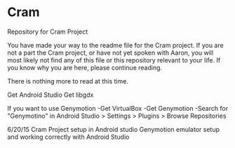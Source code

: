 # Cram
Repository for Cram Project

You have made your way to the readme file for the Cram project. If you are not a part the Cram project, or have not yet spoken with Aaron, you will most likely not find any of this file or this repository relevant to your life. If you know why you are here, please continue reading.

There is nothing more to read at this time.


Get Android Studio
Get libgdx

If you want to use Genymotion
  -Get VirtualBox
  -Get Genymotion
  -Search for "Genymotino" in Android Studio > Settings > Plugins > Browse Repositories
  
6/20/15
Cram Project setup in Android studio
Genymotion emulator setup and working correctly with Android Studio


